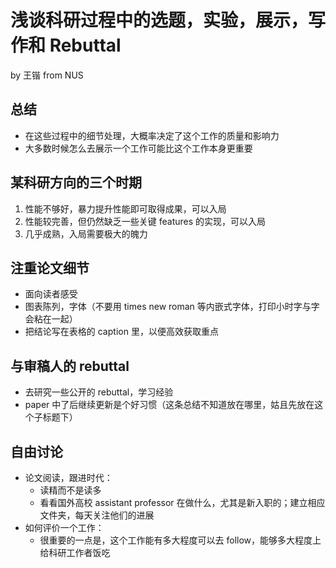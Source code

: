 # 浅谈科研过程中的选题，实验，展示，写作和 Rebuttal

by 王锴 from NUS

## 总结

- 在这些过程中的细节处理，大概率决定了这个工作的质量和影响力
- 大多数时候怎么去展示一个工作可能比这个工作本身更重要

## 某科研方向的三个时期

1. 性能不够好，暴力提升性能即可取得成果，可以入局
2. 性能较完善，但仍然缺乏一些关键 features 的实现，可以入局
3. 几乎成熟，入局需要极大的魄力

## 注重论文细节

- 面向读者感受
- 图表陈列，字体（不要用 times new roman 等内嵌式字体，打印小时字与字会粘在一起）
- 把结论写在表格的 caption 里，以便高效获取重点

## 与审稿人的 rebuttal

- 去研究一些公开的 rebuttal，学习经验
- paper 中了后继续更新是个好习惯（这条总结不知道放在哪里，姑且先放在这个子标题下）

## 自由讨论

- 论文阅读，跟进时代：
    - 读精而不是读多
    - 看看国外高校 assistant professor 在做什么，尤其是新入职的；建立相应文件夹，每天关注他们的进展
- 如何评价一个工作：
    - 很重要的一点是，这个工作能有多大程度可以去 follow，能够多大程度上给科研工作者饭吃